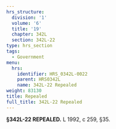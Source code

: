```yaml
---
hrs_structure:
  division: '1'
  volume: '6'
  title: '19'
  chapter: 342L
  section: 342L-22
type: hrs_section
tags:
  - Government
menu:
  hrs:
    identifier: HRS_0342L-0022
    parent: HRS0342L
    name: 342L-22 Repealed
weight: 83130
title: Repealed
full_title: 342L-22 Repealed
---
```

**§342L-22 REPEALED.** L 1992, c 259, §35.